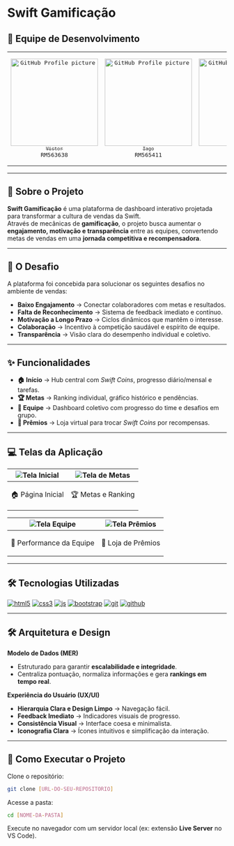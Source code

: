 # Swift Gamificação  

## 👥 Equipe de Desenvolvimento  
<table>
<tr>
<td align="center" width="200"><pre><a href="#"><img src="https://avatars.githubusercontent.com/u/000?v=4" width="200" alt="GitHub Profile picture"/><br><sub>Victor</sub></a><br>RM563638</pre></td>
<td align="center" width="200"><pre><a href="#"><img src="https://avatars.githubusercontent.com/u/000?v=4" width="200" alt="GitHub Profile picture"/><br><sub>Iago</sub></a><br>RM565411</pre></td>
<td align="center" width="200"><pre><a href="#"><img src="https://avatars.githubusercontent.com/u/000?v=4" width="200" alt="GitHub Profile picture"/><br><sub>Henrique</sub></a><br>RM563694</pre></td>
</tr>
</table>  

---

## 📄 Sobre o Projeto  
**Swift Gamificação** é uma plataforma de dashboard interativo projetada para transformar a cultura de vendas da Swift.  
Através de mecânicas de **gamificação**, o projeto busca aumentar o **engajamento, motivação e transparência** entre as equipes, convertendo metas de vendas em uma **jornada competitiva e recompensadora**.  

---

## 🎯 O Desafio  
A plataforma foi concebida para solucionar os seguintes desafios no ambiente de vendas:  
- **Baixo Engajamento** → Conectar colaboradores com metas e resultados.  
- **Falta de Reconhecimento** → Sistema de feedback imediato e contínuo.  
- **Motivação a Longo Prazo** → Ciclos dinâmicos que mantêm o interesse.  
- **Colaboração** → Incentivo à competição saudável e espírito de equipe.  
- **Transparência** → Visão clara do desempenho individual e coletivo.  

---

## ✨ Funcionalidades  
- **🏠 Início** → Hub central com *Swift Coins*, progresso diário/mensal e tarefas.  
- **🏆 Metas** → Ranking individual, gráfico histórico e pendências.  
- **👥 Equipe** → Dashboard coletivo com progresso do time e desafios em grupo.  
- **🎁 Prêmios** → Loja virtual para trocar *Swift Coins* por recompensas.  

---

## 💻 Telas da Aplicação  
| ![Tela Inicial](https://i.imgur.com/uR2N8eO.png) | ![Tela de Metas](https://i.imgur.com/zWzHh98.png) |  
|------------------------------------|------------------------------------|  
| <p align="center">🏠 Página Inicial</p> | <p align="center">🏆 Metas e Ranking</p> |  

| ![Tela Equipe](https://i.imgur.com/00e8T1F.png) | ![Tela Prêmios](https://i.imgur.com/KxT5g95.png) |  
|------------------------------------|------------------------------------|  
| <p align="center">👥 Performance da Equipe</p> | <p align="center">🎁 Loja de Prêmios</p> |  

---

## 🛠️ Tecnologias Utilizadas  
<div style="display: inline_block">
  <a href="#"><img alt="html5" src="https://img.shields.io/badge/HTML5-E34F26?style=for-the-badge&logo=html5&logoColor=white" /></a>
  <a href="#"><img alt="css3" src="https://img.shields.io/badge/CSS3-1572B6?style=for-the-badge&logo=css3&logoColor=white" /></a>
  <a href="#"><img alt="js" src="https://img.shields.io/badge/JavaScript-F7DF1E?style=for-the-badge&logo=javascript&logoColor=black" /></a>
  <a href="#"><img alt="bootstrap" src="https://img.shields.io/badge/Bootstrap-563D7C?style=for-the-badge&logo=bootstrap&logoColor=white" /></a>
  <a href="#"><img alt="git" src="https://img.shields.io/badge/GIT-E44C30?style=for-the-badge&logo=git&logoColor=white"></a>
  <a href="#"><img alt="github" src="https://img.shields.io/badge/GitHub-100000?style=for-the-badge&logo=github&logoColor=white"></a>
</div>  

---

## 🛠️ Arquitetura e Design  
**Modelo de Dados (MER)**  
- Estruturado para garantir **escalabilidade e integridade**.  
- Centraliza pontuação, normaliza informações e gera **rankings em tempo real**.  

**Experiência do Usuário (UX/UI)**  
- **Hierarquia Clara e Design Limpo** → Navegação fácil.  
- **Feedback Imediato** → Indicadores visuais de progresso.  
- **Consistência Visual** → Interface coesa e minimalista.  
- **Iconografia Clara** → Ícones intuitivos e simplificação da interação.  

---

## 🚀 Como Executar o Projeto  
Clone o repositório:  
```bash
git clone [URL-DO-SEU-REPOSITORIO]
```

Acesse a pasta:  
```bash
cd [NOME-DA-PASTA]
```

Execute no navegador com um servidor local (ex: extensão **Live Server** no VS Code).  

